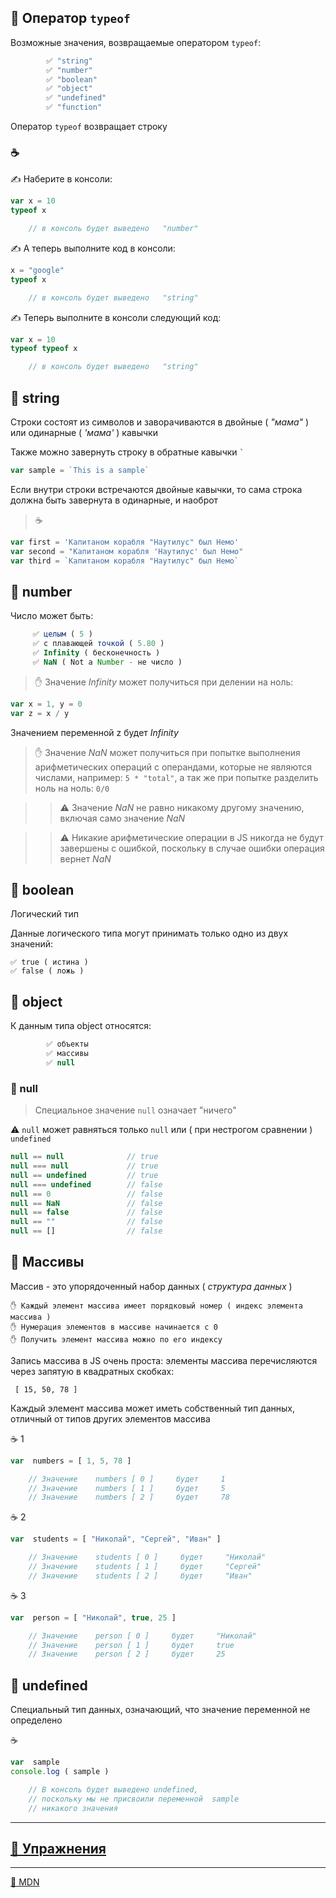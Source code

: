 ## 📖 Оператор ```typeof```

Возможные значения, возвращаемые оператором ```typeof```:
```javascript
        ✅ "string"
        ✅ "number"
        ✅ "boolean"
        ✅ "object"
        ✅ "undefined"
        ✅ "function"
```
Оператор  ```typeof```  возвращает строку

### ☕

✍️ Наберите в консоли:

```javascript
var x = 10
typeof x
```
```javascript
    // в консоль будет выведено   "number"
```
✍️ А теперь выполните код в консоли:

```javascript
x = "google"
typeof x
```
```javascript
    // в консоль будет выведено   "string"
```
✍️ Теперь выполните в консоли следующий код:

```javascript
var x = 10
typeof typeof x
```
```javascript
    // в консоль будет выведено   "string"
```
## 📖 string

Строки состоят из символов и заворачиваются в двойные ( *"мама"* ) или одинарные ( *'мама'* ) кавычки

Также можно завернуть строку в обратные кавычки ``` ` ```
```javascript
var sample = `This is a sample`
```
Если внутри строки встречаются двойные кавычки, то сама строка должна быть завернута в одинарные, и наоброт

>☕
```javascript
var first = 'Капитаном корабля "Наутилус" был Немо'
var second = "Капитаном корабля 'Наутилус' был Немо"
var third = `Капитаном корабля "Наутилус" был Немо`
```

## 📖 number

Число может быть:
```javascript
     ✅ целым ( 5 )
     ✅ с плавающей точкой ( 5.80 )
     ✅ Infinity ( бесконечность ) 
     ✅ NaN ( Not a Number - не число )
```
>✋ Значение *Infinity*  может получиться при делении на ноль:
```javascript
var x = 1, y = 0
var z = x / y
```
Значением переменной  z  будет  *Infinity*

>✋ Значение *NaN* может получиться при попытке выполнения арифметических операций с операндами, которые не являются числами, например:   ``` 5 * "total" ```, а так же при попытке разделить ноль на ноль: ``` 0/0 ```

>>⚠️ Значение   *NaN*  не равно никакому другому значению, включая само значение *NaN*

>>⚠️ Никакие арифметические операции в JS никогда не будут завершены с ошибкой, поскольку в случае ошибки операция вернет *NaN*

## 📖 boolean

Логический тип

Данные логического типа могут принимать только одно из двух значений: 

    ✅ true ( истина ) 
    ✅ false ( ложь )

## 📖 object

К данным типа object относятся:
```javascript
        ✅ объекты
        ✅ массивы
        ✅ null
```

### 📖 null 

>Специальное значение ```null``` означает "ничего"

⚠️ ```null``` может равняться только ```null``` или ( при нестрогом сравнении ) ```undefined```

```javascript      
null == null              // true
null === null             // true
null == undefined         // true
null === undefined        // false
null == 0                 // false
null == NaN               // false
null == false             // false
null == ""                // false
null == []                // false
```

## 📖 Массивы

Массив - это упорядоченный набор данных ( *структура данных* )

    ✋ Каждый элемент массива имеет порядковый номер ( индекс элемента массива )
    ✋ Нумерация элементов в массиве начинается с 0
    ✋ Получить элемент массива можно по его индексу

Запись массива в JS очень проста: элементы массива перечисляются через запятую в квадратных скобках:

     [ 15, 50, 78 ]

Каждый элемент массива может иметь собственный тип данных, отличный от типов других элементов массива

☕ 1
```javascript
var  numbers = [ 1, 5, 78 ]
```
```javascript
    // Значение    numbers [ 0 ]     будет     1
    // Значение    numbers [ 1 ]     будет     5
    // Значение    numbers [ 2 ]     будет     78
```
☕ 2
```javascript
var  students = [ "Николай", "Сергей", "Иван" ]
```
```javascript
    // Значение    students [ 0 ]     будет     "Николай"
    // Значение    students [ 1 ]     будет     "Сергей"
    // Значение    students [ 2 ]     будет     "Иван"
```
☕ 3
```javascript
var  person = [ "Николай", true, 25 ]
```
```javascript
    // Значение    person [ 0 ]     будет     "Николай"
    // Значение    person [ 1 ]     будет     true
    // Значение    person [ 2 ]     будет     25
```

## 📖 undefined

Специальный тип данных, означающий, что значение переменной не определено

☕
```javascript
var  sample
console.log ( sample )
```
```javascript
    // В консоль будет выведено undefined, 
    // поскольку мы не присвоили переменной  sample  
    // никакого значения
```

***

## [💼 Упражнения](https://docs.google.com/forms/d/e/1FAIpQLSfjTMY7jF_kLLHzrE5bwhxOX7gUpbZ-M3mNv9fdFVvkf3K0Tg/viewform)

***

[🔗 MDN](https://developer.mozilla.org/en-US/docs/Web/JavaScript/Data_structures)
